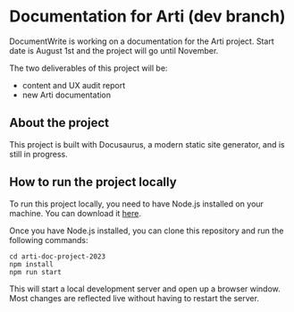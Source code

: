 # Documentation for Arti (dev branch)

DocumentWrite is working on a documentation for the Arti project. Start date is August 1st and the project will go until November.

The two deliverables of this project will be:

- content and UX audit report
- new Arti documentation

## About the project

This project is built with Docusaurus, a modern static site generator, and is still in progress.

## How to run the project locally

To run this project locally, you need to have Node.js installed on your machine. You can download it [here](https://nodejs.org/en/download/).

Once you have Node.js installed, you can clone this repository and run the following commands:

```
cd arti-doc-project-2023
npm install
npm run start
```

This will start a local development server and open up a browser window. Most changes are reflected live without having to restart the server.

